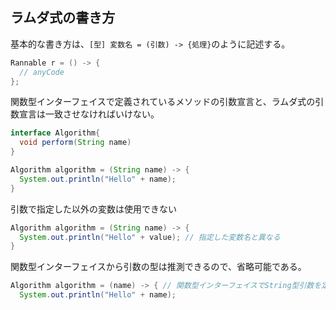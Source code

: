 ## ラムダ式の書き方

基本的な書き方は、`[型] 変数名 = (引数) -> {処理}`のように記述する。

```Java
Rannable r = () -> {
  // anyCode
};
```

関数型インターフェイスで定義されているメソッドの引数宣言と、ラムダ式の引数宣言は一致させなければいけない。

```Java
interface Algorithm{
  void perform(String name)
}
```

```Java
Algorithm algorithm = (String name) -> {
  System.out.println("Hello" + name);
}
```

引数で指定した以外の変数は使用できない

```Java
Algorithm algorithm = (String name) -> {
  System.out.println("Hello" + value); // 指定した変数名と異なる
}
```

関数型インターフェイスから引数の型は推測できるので、省略可能である。

```Java
Algorithm algorithm = (name) -> { // 関数型インターフェイスでString型引数を定義済みなため
  System.out.println("Hello" + name);
```



